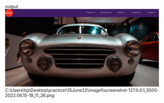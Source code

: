 output
<img src="image1\screenshot-127.0.0.1_5500-2022.06.15-18_11_26.png" alt="">
C:\Users\hp\Desktop\practice!\15June22\image1\screenshot-127.0.0.1_5500-2022.06.15-18_11_26.png